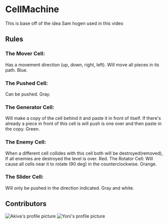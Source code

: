 # CellMachine
This is base off of the idea Sam hogen used in this video

## Rules
### The Mover Cell:
Has a movement direction (up, down, right, left).
Will move all pieces in its path.
Blue.
### The Pushed Cell:
Can be pushed.
Gray.
### The Generator Cell:
Will make a copy of the cell behind it and paste it in front of itself.
If there's already a piece in front of this cell is will push is one over and then paste in the copy.
Green.
### The Enemy Cell:
When a different cell collides with this cell both will be destroyed(removed),
If all enemies are destroyed the level is over.
Red.
The Rotator Cell:
Will cause all cells near it to rotate (90 deg) in the counterclockwise.
Orange.
### The Slider Cell:
Will only be pushed in the direction indicated.
Gray and white.

## Contributors
![Akiva's profile picture](https://avatars1.githubusercontent.com/u/44336769?v=3&s=80)
![Yoni's profile picture](https://avatars1.githubusercontent.com/u/64780479?v=3&s=80)